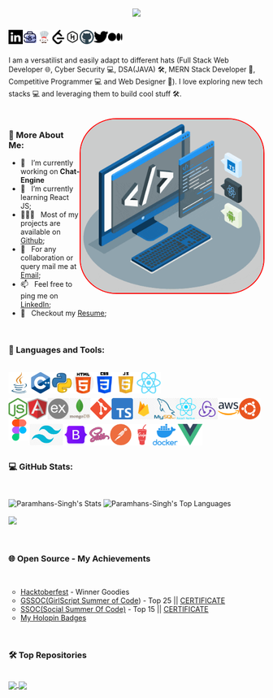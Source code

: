 <h1 align="center">
  <a href="https://git.io/typing-svg">
    <img src="https://readme-typing-svg.herokuapp.com/?lines=Hello,+Everyone!+👋;This+is+Paramhans+Singh..;Nice+to+meet+you!&align=center&size=35">
  </a>
</h1>
<a href='https://www.linkedin.com/in/paramhans-singh13/'><img align='left' alt="linkedin" src="./assets/linkedin.svg" height='28px'/></a>
<a href='https://portfolio-paramhans-singh.vercel.app/'><img align='left' alt="portfolio" src="./assets/portfolio.png" height='28px'/></a>
<a href='https://www.codechef.com/users/paramhans728'><img align='left' alt="codechef" src="./assets/codechef.png" height='28px'/></a>
<a href='https://leetcode.com/paramsingh03/'><img align='left' alt="leetcode" src="./assets/leetcode.svg" height='28px'/></a>
<a href='https://www.hackerrank.com/paramsingh1303?hr_r=1'><img align='left' alt="hackerrank" src="./assets/hackerrank.svg" height='28px'/></a>
<a href='https://github.com/Paramhans-Singh'><img align='left' alt="github" src="./assets/github.svg" height='28px'/></a>
<a href='https://twitter.com/ParamSingh1303'><img align='left' alt="twitter" src="./assets/twitter.svg" height='28px'/></a>
<a href='https://medium.com/@paramsingh13'><img align='left' alt="medium" src="./assets/medium.svg" height='28px'/></a>
<br>
<br>
<br>
<div>
I am a versatilist and easily adapt to different hats (Full Stack Web Developer 🌐, Cyber Security 💻, DSA(JAVA) 🛠️, MERN Stack Developer 📱, Competitive Programmer 💻 and Web Designer 🎨). I love exploring new tech stacks 💻 and leveraging them to build cool stuff 🛠️. 
</div>
<br>
<br>
<img align="right" alt="GIF" src="./techstack.gif" width="360px" style="border-radius:20%; border:2px red solid"> 

### 🧐 More About Me:

- 🔭 &nbsp; I’m currently working on **Chat-Engine**
- 🌱 &nbsp; I’m currently learning React JS; 
- 👨🏻‍💻 &nbsp; Most of my projects are available on [Github](https://github.com/Paramhans-Singh);
- 💬 &nbsp; For any collaboration or query mail me at [Email](paramhanssingh084@gmail.com);
- 📫 &nbsp; Feel free to ping me on [LinkedIn](https://www.linkedin.com/in/paramhans-singh13/);
- 📝 &nbsp; Checkout my [Resume](https://drive.google.com/file/d/15cVu-vBQDo0m4yT3Z0a5k1iaY3ri0h0L/view?usp=sharing);
<br>

### 🔨 Languages and Tools:
<br>
<a href="https://www.java.com" target="_blank"><img align="left" alt="Java" height ="42px" src="./assets/java.png"></a>
<a href="https://isocpp.org/" target="_blank"> <img src="./assets/c++.png" align="left" alt="c++" height='42px'> </a>
<a href="https://www.python.org" target="_blank"><img align="left" alt="Python" height ="42px" src="./assets/python.webp"></a>
<a href="https://html.com/" target="_blank"> <img src="./assets/html.png" align="left" alt="html" height='42px'> </a>
<a href="https://www.w3.org/Style/CSS/Overview.en.html" target="_blank"> <img src="./assets/css.png" align="left" alt="css" height='42px'> </a>
<a href="https://developer.mozilla.org/en-US/docs/Web/JavaScript" target="_blank"> <img align="left" alt="JavaScript" height ="42px"  src="./assets/js.webp"> </a>
<a href="https://reactjs.org/" target="_blank"> <img align="left" alt="React" height ="42px" src="./assets/reactjs.png"></a>
<br>
<br>
<br>
<a href="https://nodejs.org" target="_blank"><img align="left" alt="Node.js" height ="42px" src="./assets/node.png"></a>
<a href="https://angular.io/" target="_blank"> <img src="./assets/angular.svg" align="left" alt="angular" height='42px'> </a>
<a href="https://expressjs.com/" target="_blank"> <img src="./assets/express.png" align="left" alt="express" height='42px'> </a>
<a href="https://www.mongodb.com/" target="_blank"> <img src="./assets/monog.png" align="left" alt="mongodb" height='42px'> </a>
<a href="https://git-scm.com/" target="_blank"> <img src="./assets/git.png" align="left" alt="git" height='42px'> </a>
<a href="https://www.typescriptlang.org/" target="_blank"><img align="left" alt="Typescirpt" height ="42px" src="./assets/typescript.png"></a>
<a href="https://firebase.google.com/" target="_blank"> <img align="left" src="./assets/firebase.png" alt="firebase" height ="42px"> </a>
<a href="https://www.mysql.com/" target="_blank"> <img src="./assets/mysql.png" align="left" alt="mysql" height='42px'> </a>
<a href="https://reactnative.dev/" target="_blank"> <img src="./assets/native.png" align="left" alt="react-native" height='42px'> </a>
<a href="https://redux.js.org/" target="_blank"> <img src="./assets/redux.png" align="left" alt="redux" height='42px'> </a>
<a href="https://aws.amazon.com/free/?trk=14a4002d-4936-4343-8211-b5a150ca592b&sc_channel=ps&ef_id=CjwKCAjwxOymBhAFEiwAnodBLHMYFgsBrGYXlhq53spCAvqQF7tUOGjPuGpv0rKNEzpm91Bbze-CExoCW2UQAvD_BwE:G:s&s_kwcid=AL!4422!3!453325184782!e!!g!!aws!10712784856!111477279771&all-free-tier.sort-by=item.additionalFields.SortRank&all-free-ti" target="_blank"> <img src="./assets/aws.webp" align="left" alt="aws" height='42px'> </a>
<a href="https://ubuntu.com/" target="_blank"> <img src="./assets/ubuntu.png" align="left" alt="ubuntu" height='42px'> </a>
<a href="https://www.figma.com/" target="_blank"> <img src="./assets/figma.png" align="left" alt="figma" height='42px'> </a>
<br>
<br>
<br>
<a href="" target="_blank"> <img src="./assets/tailwind.png" align="left" alt="tailwind" height='42px'> </a>
<a href="https://getbootstrap.com/" target="_blank"> <img src="./assets/bootstrap.png" align="left" alt="bootstrap" height='42px'> </a>
<a href="https://sass-lang.com/" target="_blank"> <img src="./assets/sass.webp" align="left" alt="sass" height='42px'> </a>
<a href="https://www.postman.com/" target="_blank"> <img src="./assets/postman.png" align="left" alt="postman" height='42px'> </a>
<a href="https://gulpjs.com/" target="_blank"> <img src="./assets/gulp.webp" align="left" alt="gulp" height='42px'> </a>
<a href="https://www.docker.com/" target="_blank"> <img src="./assets/docker.webp" align="left" alt="docker" height='42px'> </a>
<a href="https://vuejs.org/" target="_blank"> <img src="./assets/vue.png" align="left" alt="vue" height='42px'> </a>
<br>
<br>
<br>

###  💻  GitHub Stats:

<br>

![Paramhans-Singh's Stats](https://github-readme-stats.vercel.app/api?username=Paramhans-Singh&theme=vue-dark&show_icons=true&hide_border=true&count_private=true)
![Paramhans-Singh's Top Languages](https://github-readme-stats.vercel.app/api/top-langs/?username=Paramhans-Singh&theme=vue-dark&show_icons=true&hide_border=true&layout=compact)
<br>
<br>
![](https://github-readme-activity-graph.vercel.app/graph?username=Paramhans-Singh&theme=vue)

<br>

### 🌐 Open Source - My Achievements

<br>

<ul type ="circle">
  <li><a href="">Hacktoberfest</a> - Winner Goodies</li>
  <li><a href="https://gssoc.girlscript.tech/">GSSOC(GirlScript Summer of Code</a>) - Top 25 || <a href="https://github.com/Paramhans-Singh/Paramhans-Singh/blob/main/top%20100%20gssoc.PNG">CERTIFICATE</a></li>
  <li><a href="https://hack2skill.com/hack/ssoc">SSOC(Social Summer Of Code)</a> - Top 15 || <a href="https://github.com/Paramhans-Singh/Paramhans-Singh/blob/main/SSOC.PNG">CERTIFICATE</a></li>
  <li><a href="https://www.holopin.io/@paramsingh13#badges">My Holopin Badges</a></li>
</ul>
<br>

### 🛠️ Top Repositories

<br>

<a href="https://github.com/Paramhans-Singh/INDchat">
  <img align="center" src="https://github-readme-stats.vercel.app/api/pin/?username=Paramhans-Singh&repo=INDchat&theme=vue">
</a>
<a href="https://github.com/Paramhans-Singh/Portfolio">
  <img align="center" src="https://github-readme-stats.vercel.app/api/pin/?username=Paramhans-Singh&repo=Portfolio&theme=vue">
</a>

